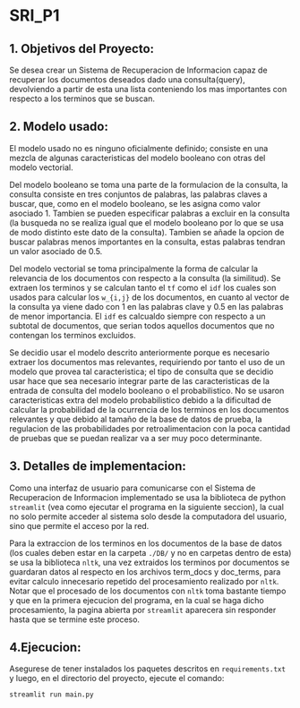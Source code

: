 # SRI_P1

## 1. Objetivos del Proyecto:

Se desea crear un Sistema de Recuperacion de Informacion capaz de recuperar los documentos deseados dado una consulta(query), devolviendo a partir de esta una lista conteniendo los mas importantes con respecto a los terminos que se buscan.

## 2. Modelo usado:

El modelo usado no es ninguno oficialmente definido; consiste en una mezcla de algunas caracteristicas del modelo booleano con otras del modelo vectorial.

Del modelo booleano se toma una parte de la formulacion de la consulta, la consulta consiste en tres conjuntos de palabras, las palabras claves a buscar, que, como en el modelo booleano, se les asigna como valor asociado 1. Tambien se pueden especificar palabras a excluir en la consulta (la busqueda no se realiza igual que el modelo booleano por lo que se usa de modo distinto este dato de la consulta). Tambien se añade la opcion de buscar palabras menos importantes en la consulta, estas palabras tendran un valor asociado de 0.5.

Del modelo vectorial se toma principalmente la forma de calcular la relevancia de los documentos con respecto a la consulta (la similitud). Se extraen los terminos y se calculan tanto el `tf` como el `idf` los cuales son usados para calcular los `w_{i,j}` de los documentos, en cuanto al vector de la consulta ya viene dado con 1 en las palabras clave y 0.5 en las palabras de menor importancia. El `idf` es calcualdo siempre con respecto a un subtotal de documentos, que serian todos aquellos documentos que no contengan los terminos excluidos.

Se decidio usar el modelo descrito anteriormente porque es necesario extraer los documentos mas relevantes, requiriendo por tanto el uso de un modelo que provea tal caracteristica; el tipo de consulta que se decidio usar hace que sea necesario integrar parte de las caracteristicas de la entrada de consulta del modelo booleano o el probabilistico. No se usaron caracteristicas extra del modelo probabilistico debido a la dificultad de calcular la probabilidad de la ocurrencia de los terminos en los documentos relevantes y que debido al tamaño de la base de datos de prueba, la regulacion de las probabilidades por retroalimentacion con la poca cantidad de pruebas que se puedan realizar va a ser muy poco determinante.

## 3. Detalles de implementacion:

Como una interfaz de usuario para comunicarse con el Sistema de Recuperacion de Informacion implementado se usa la biblioteca de python `streamlit` (vea como ejecutar el programa en la siguiente seccion), la cual no solo permite acceder al sistema solo desde la computadora del usuario, sino que permite el acceso por la red.

Para la extraccion de los terminos en los documentos de la base de datos (los cuales deben estar en la carpeta `./DB/` y no en carpetas dentro de esta) se usa la biblioteca `nltk`, una vez extraidos los terminos por documentos se guardaran datos al respecto en los archivos term_docs y doc_terms, para evitar calculo innecesario repetido del procesamiento realizado por `nltk`. Notar que el procesado de los documentos con `nltk` toma bastante tiempo y que en la primera ejecucion del programa, en la cual se haga dicho procesamiento, la pagina abierta por `streamlit` aparecera sin responder hasta que se termine este proceso.

## 4.Ejecucion:

Asegurese de tener instalados los paquetes descritos en `requirements.txt` y luego, en el directorio del proyecto, ejecute el comando:

`streamlit run main.py`

